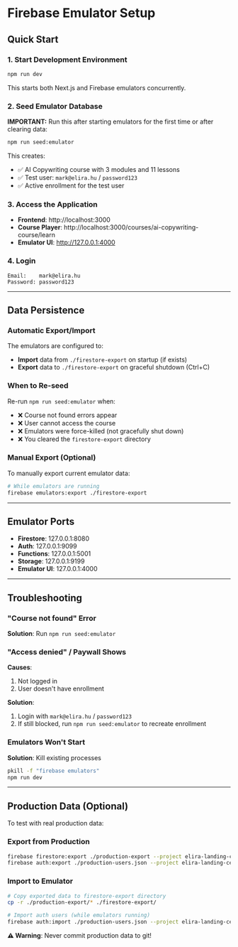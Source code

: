# Firebase Emulator Setup

## Quick Start

### 1. Start Development Environment
```bash
npm run dev
```

This starts both Next.js and Firebase emulators concurrently.

### 2. Seed Emulator Database
**IMPORTANT:** Run this after starting emulators for the first time or after clearing data:

```bash
npm run seed:emulator
```

This creates:
- ✅ AI Copywriting course with 3 modules and 11 lessons
- ✅ Test user: `mark@elira.hu` / `password123`
- ✅ Active enrollment for the test user

### 3. Access the Application
- **Frontend**: http://localhost:3000
- **Course Player**: http://localhost:3000/courses/ai-copywriting-course/learn
- **Emulator UI**: http://127.0.0.1:4000

### 4. Login
```
Email:    mark@elira.hu
Password: password123
```

---

## Data Persistence

### Automatic Export/Import
The emulators are configured to:
- **Import** data from `./firestore-export` on startup (if exists)
- **Export** data to `./firestore-export` on graceful shutdown (Ctrl+C)

### When to Re-seed

Re-run `npm run seed:emulator` when:
- ❌ Course not found errors appear
- ❌ User cannot access the course
- ❌ Emulators were force-killed (not gracefully shut down)
- ❌ You cleared the `firestore-export` directory

### Manual Export (Optional)
To manually export current emulator data:
```bash
# While emulators are running
firebase emulators:export ./firestore-export
```

---

## Emulator Ports

- **Firestore**: 127.0.0.1:8080
- **Auth**: 127.0.0.1:9099
- **Functions**: 127.0.0.1:5001
- **Storage**: 127.0.0.1:9199
- **Emulator UI**: 127.0.0.1:4000

---

## Troubleshooting

### "Course not found" Error
**Solution**: Run `npm run seed:emulator`

### "Access denied" / Paywall Shows
**Causes**:
1. Not logged in
2. User doesn't have enrollment

**Solution**:
1. Login with `mark@elira.hu` / `password123`
2. If still blocked, run `npm run seed:emulator` to recreate enrollment

### Emulators Won't Start
**Solution**: Kill existing processes
```bash
pkill -f "firebase emulators"
npm run dev
```

---

## Production Data (Optional)

To test with real production data:

### Export from Production
```bash
firebase firestore:export ./production-export --project elira-landing-ce927
firebase auth:export ./production-users.json --project elira-landing-ce927
```

### Import to Emulator
```bash
# Copy exported data to firestore-export directory
cp -r ./production-export/* ./firestore-export/

# Import auth users (while emulators running)
firebase auth:import ./production-users.json --project elira-landing-ce927
```

**⚠️ Warning**: Never commit production data to git!
